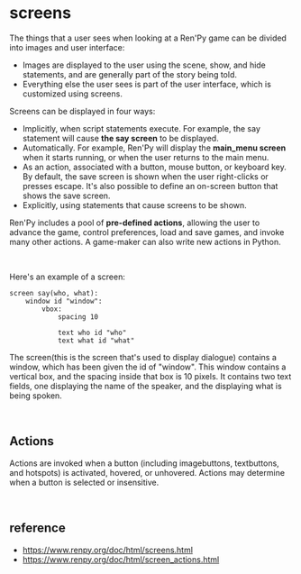 # screens
The things that a user sees when looking at a Ren'Py game can be divided into images and user interface:
- Images are displayed to the user using the scene, show, and hide statements, and are generally part of the story being told. 
- Everything else the user sees is part of the user interface, which is customized using screens.

Screens can be displayed in four ways:
- Implicitly, when script statements execute. For example, the say statement will cause <strong>the say screen</strong> to be displayed.
- Automatically. For example, Ren'Py will display the <strong>main_menu screen</strong> when it starts running, or when the user returns to the main menu.
- As an action, associated with a button, mouse button, or keyboard key. 
By default, the save screen is shown when the user right-clicks or presses escape. 
It's also possible to define an on-screen button that shows the save screen.
- Explicitly, using statements that cause screens to be shown.


Ren'Py includes a pool of <strong>pre-defined actions</strong>, 
allowing the user to advance the game, control preferences, load and save games, and invoke many other actions. 
A game-maker can also write new actions in Python.

<br>

Here's an example of a screen:
```
screen say(who, what):
    window id "window":
        vbox:
            spacing 10

            text who id "who"
            text what id "what"
```

The screen(this is the screen that's used to display dialogue) contains a window, which has been given the id of "window". 
This window contains a vertical box, and the spacing inside that box is 10 pixels. 
It contains two text fields, one displaying the name of the speaker, and the displaying what is being spoken.

<br>

## Actions
Actions are invoked when a button (including imagebuttons, textbuttons, and hotspots) is activated, hovered, or unhovered. 
Actions may determine when a button is selected or insensitive.


<br>

## reference
- https://www.renpy.org/doc/html/screens.html
- https://www.renpy.org/doc/html/screen_actions.html